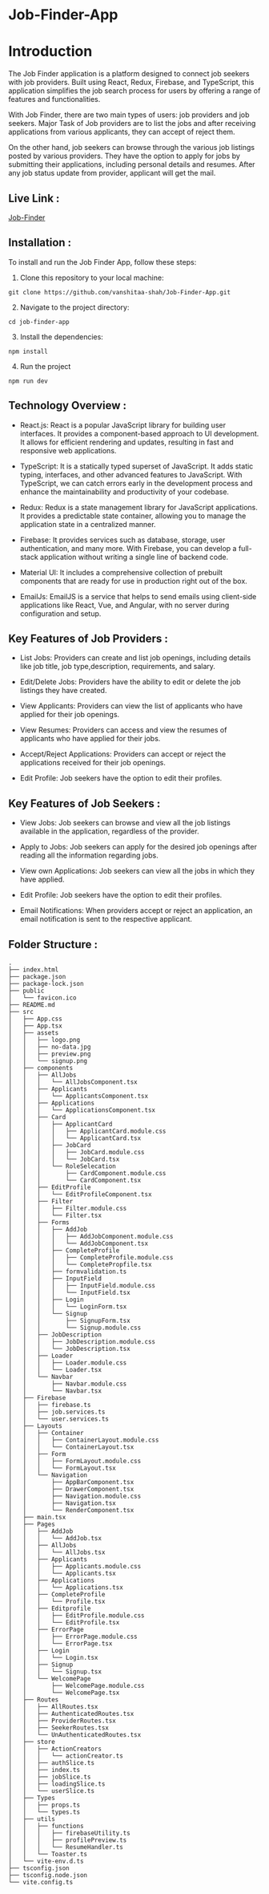 # Job-Finder-App
# Introduction

The Job Finder application is a platform designed to connect job seekers with job providers. Built using React, Redux, Firebase, and TypeScript, this application simplifies the job search process for users by offering a range of features and functionalities.​

With Job Finder, there are two main types of users: job providers and job seekers. Major Task of Job providers are to list the jobs and after receiving applications from various applicants, they can accept of reject them.

On the other hand, job seekers can browse through the various job listings posted by various providers. They have the option to apply for jobs by submitting their applications, including personal details and resumes. After any job status update from provider, applicant will get the mail.

## Live Link :

[Job-Finder](https://job-finder-969.netlify.app/all-jobs)

## Installation :

To install and run the Job Finder App, follow these steps:

1. Clone this repository to your local machine:

```
git clone https://github.com/vanshitaa-shah/Job-Finder-App.git
```

2. Navigate to the project directory:

```
cd job-finder-app
```

3. Install the dependencies:

```
npm install
```

4. Run the project

```
npm run dev
```

## Technology Overview :​

- React.js: React is a popular JavaScript library for building user interfaces. It provides a component-based approach to UI development. It allows for efficient rendering and updates, resulting in fast and responsive web applications.​

- TypeScript: It is a statically typed superset of JavaScript. It adds static typing, interfaces, and other advanced features to JavaScript. With TypeScript, we can catch errors early in the development process and enhance the maintainability and productivity of your codebase.​

- Redux: Redux is a state management library for JavaScript applications. It provides a predictable state container, allowing you to manage the application state in a centralized manner.​

- Firebase: It provides services such as database, storage, user authentication, and many more. With Firebase, you can develop a full-stack application without writing a single line of backend code.​

- Material UI: It includes a comprehensive collection of prebuilt components that are ready for use in production right out of the box.

- EmailJs: EmailJS is a service that helps to send emails using client-side applications like React, Vue, and Angular, with no server during configuration and setup.​

## Key Features of Job Providers :

- List Jobs: Providers can create and list job openings, including details like job title, job type,description, requirements, and salary.​

- Edit/Delete Jobs: Providers have the ability to edit or delete the job listings they have created.​

- View Applicants: Providers can view the list of applicants who have applied for their job openings.​

- View Resumes: Providers can access and view the resumes of applicants who have applied for their jobs.​

- Accept/Reject Applications: Providers can accept or reject the applications received for their job openings.​

- Edit Profile: Job seekers have the option to edit their profiles.

## Key Features of Job Seekers :​

- View Jobs: Job seekers can browse and view all the job listings available in the application, regardless of the provider.​

- Apply to Jobs: Job seekers can apply for the desired job openings after reading all the information regarding jobs.​

- View own Applications: Job seekers can view all the jobs in which they have applied.​

- Edit Profile: Job seekers have the option to edit their profiles.​

- Email Notifications: When providers accept or reject an application, an email notification is sent to the respective applicant.

## Folder Structure :

    .
    ├── index.html
    ├── package.json
    ├── package-lock.json
    ├── public
    │   └── favicon.ico
    ├── README.md
    ├── src
    │   ├── App.css
    │   ├── App.tsx
    │   ├── assets
    │   │   ├── logo.png
    │   │   ├── no-data.jpg
    │   │   ├── preview.png
    │   │   └── signup.png
    │   ├── components
    │   │   ├── AllJobs
    │   │   │   └── AllJobsComponent.tsx
    │   │   ├── Applicants
    │   │   │   └── ApplicantsComponent.tsx
    │   │   ├── Applications
    │   │   │   └── ApplicationsComponent.tsx
    │   │   ├── Card
    │   │   │   ├── ApplicantCard
    │   │   │   │   ├── ApplicantCard.module.css
    │   │   │   │   └── ApplicantCard.tsx
    │   │   │   ├── JobCard
    │   │   │   │   ├── JobCard.module.css
    │   │   │   │   └── JobCard.tsx
    │   │   │   └── RoleSelecation
    │   │   │       ├── CardComponent.module.css
    │   │   │       └── CardComponent.tsx
    │   │   ├── EditProfile
    │   │   │   └── EditProfileComponent.tsx
    │   │   ├── Filter
    │   │   │   ├── Filter.module.css
    │   │   │   └── Filter.tsx
    │   │   ├── Forms
    │   │   │   ├── AddJob
    │   │   │   │   ├── AddJobComponent.module.css
    │   │   │   │   └── AddJobComponent.tsx
    │   │   │   ├── CompleteProfile
    │   │   │   │   ├── CompleteProfile.module.css
    │   │   │   │   └── CompletePropfile.tsx
    │   │   │   ├── formvalidation.ts
    │   │   │   ├── InputField
    │   │   │   │   ├── InputField.module.css
    │   │   │   │   └── InputField.tsx
    │   │   │   ├── Login
    │   │   │   │   └── LoginForm.tsx
    │   │   │   └── Signup
    │   │   │       ├── SignupForm.tsx
    │   │   │       └── Signup.module.css
    │   │   ├── JobDescription
    │   │   │   ├── JobDescription.module.css
    │   │   │   └── JobDescription.tsx
    │   │   ├── Loader
    │   │   │   ├── Loader.module.css
    │   │   │   └── Loader.tsx
    │   │   └── Navbar
    │   │       ├── Navbar.module.css
    │   │       └── Navbar.tsx
    │   ├── Firebase
    │   │   ├── firebase.ts
    │   │   ├── job.services.ts
    │   │   └── user.services.ts
    │   ├── Layouts
    │   │   ├── Container
    │   │   │   ├── ContainerLayout.module.css
    │   │   │   └── ContainerLayout.tsx
    │   │   ├── Form
    │   │   │   ├── FormLayout.module.css
    │   │   │   └── FormLayout.tsx
    │   │   └── Navigation
    │   │       ├── AppBarComponent.tsx
    │   │       ├── DrawerComponent.tsx
    │   │       ├── Navigation.module.css
    │   │       ├── Navigation.tsx
    │   │       └── RenderComponent.tsx
    │   ├── main.tsx
    │   ├── Pages
    │   │   ├── AddJob
    │   │   │   └── AddJob.tsx
    │   │   ├── AllJobs
    │   │   │   └── AllJobs.tsx
    │   │   ├── Applicants
    │   │   │   ├── Applicants.module.css
    │   │   │   └── Applicants.tsx
    │   │   ├── Applications
    │   │   │   └── Applications.tsx
    │   │   ├── CompleteProfile
    │   │   │   └── Profile.tsx
    │   │   ├── Editprofile
    │   │   │   ├── EditProfile.module.css
    │   │   │   └── EditProfile.tsx
    │   │   ├── ErrorPage
    │   │   │   ├── ErrorPage.module.css
    │   │   │   └── ErrorPage.tsx
    │   │   ├── Login
    │   │   │   └── Login.tsx
    │   │   ├── Signup
    │   │   │   └── Signup.tsx
    │   │   └── WelcomePage
    │   │       ├── WelcomePage.module.css
    │   │       └── WelcomePage.tsx
    │   ├── Routes
    │   │   ├── AllRoutes.tsx
    │   │   ├── AuthenticatedRoutes.tsx
    │   │   ├── ProviderRoutes.tsx
    │   │   ├── SeekerRoutes.tsx
    │   │   └── UnAuthenticatedRoutes.tsx
    │   ├── store
    │   │   ├── ActionCreators
    │   │   │   └── actionCreator.ts
    │   │   ├── authSlice.ts
    │   │   ├── index.ts
    │   │   ├── jobSlice.ts
    │   │   ├── loadingSlice.ts
    │   │   └── userSlice.ts
    │   ├── Types
    │   │   ├── props.ts
    │   │   └── types.ts
    │   ├── utils
    │   │   ├── functions
    │   │   │   ├── firebaseUtility.ts
    │   │   │   ├── profilePreview.ts
    │   │   │   └── ResumeHandler.ts
    │   │   └── Toaster.ts
    │   └── vite-env.d.ts
    ├── tsconfig.json
    ├── tsconfig.node.json
    └── vite.config.ts
